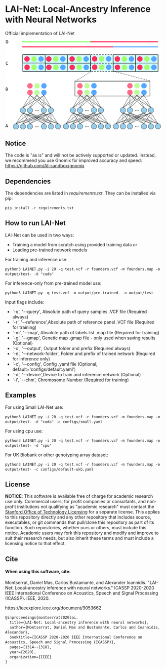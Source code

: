 # LAI-Net: Local-Ancestry Inference with Neural Networks

Official implementation of LAI-Net


![Visualization of the process](lainet.gif)


## Notice

The code is "as is" and will not be actively supported or updated. 
Instead, we recommend you use Gnomix for improved accuracy and speed: https://github.com/AI-sandbox/gnomix


## Dependencies
The dependencies are listed in *requirements.txt*. They can be installed via pip:
```
pip install -r requirements.txt
```


## How to run LAI-Net

LAI-Net can be used in two ways:

- Training a model from scratch using provided training data or 
- Loading pre-trained network models


For training and inference use:

```
python3 LAINET.py -i 20 -q test.vcf -r founders.vcf -m founders.map -o output/test- -d "cuda"
```


For inference-only from pre-trained model use:

```
python3 LAINET.py -q test.vcf -n output/pre-trained- -o output/test-
```

Input flags include:

- '-q', '--query', Absolute path of query samples .VCF file (Required always)
- '-r', '--reference',Absolute path of reference panel .VCF file (Required for training)
- '-m', '--map', Absolute path of labels list .map file (Required for training)
- '-g', '--gmap', Genetic map .gmap file - only used when saving results (Optional)
- '-o', '--output', Output folder and prefix (Required always)
- '-n', '--network-folder', Folder and prefix of trained network (Required for inference only)
- '-c', '--config', Config .yaml file (Optional, default='configs/default.yaml')
- '-d', '--device',Device to train and inference network (Optional)
- '-i', '--chm', Chromosome Number (Required for training)


## Examples

For using Small LAI-Net use:

```
python3 LAINET.py -i 20 -q test.vcf -r founders.vcf -m founders.map -o output/test- -d "cuda" -c configs/small.yaml
```

For using cpu use:

```
python3 LAINET.py -i 20 -q test.vcf -r founders.vcf -m founders.map -o output/test- -d "cpu"
```


For UK Biobank or other genotyping array dataset:

```
python3 LAINET.py -i 20 -q test.vcf -r founders.vcf -m founders.map -o output/test- -c configs/default-ukb.yaml
```


## License

**NOTICE**: This software is available free of charge for academic research use only. Commercial users, for profit companies or consultants, and non-profit institutions not qualifying as "academic research" must contact the [Stanford Office of Technology Licensing](https://otl.stanford.edu/) for a separate license. This applies to this repository directly and any other repository that includes source, executables, or git commands that pull/clone this repository as part of its function. Such repositories, whether ours or others, must include this notice. Academic users may fork this repository and modify and improve to suit their research needs, but also inherit these terms and must include a licensing notice to that effect.

## Cite

#### When using this software, cite: 
Montserrat, Daniel Mas, Carlos Bustamante, and Alexander Ioannidis. "LAI-Net: Local-ancestry inference with neural networks." ICASSP 2020-2020 IEEE International Conference on Acoustics, Speech and Signal Processing (ICASSP). IEEE, 2020.

https://ieeexplore.ieee.org/document/9053662

```
@inproceedings{montserrat2020lai,
  title={LAI-Net: Local-ancestry inference with neural networks},
  author={Montserrat, Daniel Mas and Bustamante, Carlos and Ioannidis, Alexander},
  booktitle={ICASSP 2020-2020 IEEE International Conference on Acoustics, Speech and Signal Processing (ICASSP)},
  pages={1314--1318},
  year={2020},
  organization={IEEE}
}
```
